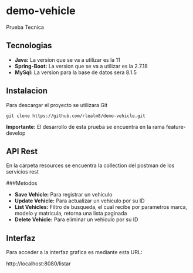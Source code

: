 # demo-vehicle
Prueba Tecnica

## Tecnologias
* **Java:** La version que se va a utilizar es la 11
* **Spring-Boot:** La version que se va a utilizar es la 2.7.18
* **MySql:** La version para la base de datos sera 8.1.5

## Instalacion
Para descargar el proyecto se utilizara Git
```
git clone https://github.com/rlealm8/demo-vehicle.git
```

**Importante:** El desarrollo de esta prueba se encuentra en la rama feature-develop

## API Rest

En la carpeta resources se encuentra la collection del postman de los servicios rest 

###Metodos
* **Save Vehicle:** Para registrar un vehiculo
* **Update Vehicle:** Para actualizar un vehiculo por su ID
* **List Vehicles:** Filtro de busqueda, el cual recibe por parametros marca, modelo y matricula, retorna una lista paginada
* **Delete Vehicle:** Para eliminar un vehiculo por su ID

## Interfaz

Para acceder a la interfaz grafica es mediante esta URL:

http://localhost:8080/listar
